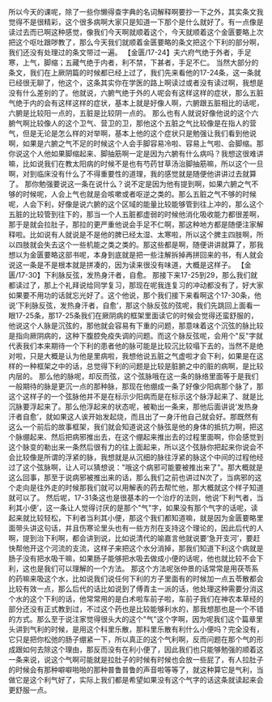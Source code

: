所以今天的课呢，除了一些你懒得查字典的名词解释啊要抄一下之外，其实条文我觉得不是很精彩，这个很多病啊大家只是知道一下那个是什么就好了。有一点像是读过去而已啊这种感觉，像我们今天啊就顺着这个，今天就顺着这个金匮要略上次把这个呕吐跟哕教了，那么今天我们就顺着金匮要略的条文把这个下利的部分啊，我们还没有处理过的条文带过一遍。
【金匮/17-24】夫六府气绝于外者，手足寒，上气，脚缩；五藏气绝于内者，利不禁，下甚者，手足不仁。
当然大部分的条文，我们在上厥阴篇的时候都已经上过了，我们先来看他的17-24条，这一条就已经很无聊了，他这个，这条其实你在学医的路上啊读过或者没有读过啊，我想是没有什么差别的了。他就说，六腑气绝于外的人呢会有这样这样的症状，那么五脏气绝于内的会有这样这样的症状，基本上就是好像人啊，六腑跟五脏相比的话呢，六腑是比较阳一点的，五脏是比较阴一点的。
那么也有人就说好像他说的这个六腑气啊比较像人的这个卫气、营卫的卫，那他这个五脏之气比较像是在指人的营气，但是无论是怎么样的对举啊，基本上他的这个症状只是勉强让我们看到他说啊，如果是六腑之气不足的时候这个人会手脚容易冷啦、容易上气啦、会脚缩。那你说这个人他如果脚缩起来、脚抽筋啊一定是因为六腑有什么病吗？我想这很难讲嘛，比如说我们在教太阳病的时候不是也有芍药甘草汤治脚抽筋嘛，所以这个一旦啊，对到临床没有什么了不得重要性的道理，我的感觉就是随便他讲讲过去就算了。
那你勉强要说这一条在说什么？说不定是因为他有提到啊，如果六腑之气不够的时候呢，人会上气也就是会咳嗽或者呕逆之类的。那么五脏之气不够的时候呢，人会下利，好像是说六腑的这个区域的能量比较能够管到往上冲的，那么这个五脏的比较管到往下的，那当一个人五脏都虚弱的时候他消化吸收能力都很差啊，那于是就会拉肚子，那拉的更严重他说会手足不仁啊，那这种地方都是随便注家解释啦。比如说有人就说是不是他的脾已经太湿、太寒啦，所以这个脾主四肢啊，所以四肢就会失去这个一些机能之类之类的。那这些都是啊，随便讲讲就算了，那我想以为金匮要略这部书呢，本身到底就是把一些注解拆掉再拼回来的书，有人就会说这一条是不是根本就是拼凑的，因为读来很没有味道，大概是这样子。
【金匮/17-30】下利脉反弦，发热身汗者，自愈。
那接下来17-25到29，那么我们就都读过了，那上个礼拜说给同学复习，那现在呢我连复习的冲动都没有了，好大家如果要不用功的话就忘光好了。这个他说，那个我们接下来看啊这个17-30条，他说‘下利脉反弦，发热身汗者，自愈’，那这个脉反弦的弦呢，我们先跳回上面看一眼17-25条，那17-25条我们在厥阴病的框架里面读它的时候会觉得还蛮舒服的，他说这个人脉是沉弦的，那他就会容易有下重的问题，那意味着这个沉弦的脉比较是指向厥阴病的，这种下腹腔免疫失调的问题。而这个脉反弦呢，会用个"反"字就代表我们本来期待一个下利的患者他的脉可能是比较沉比较塌下去的，当然不是绝对啦，只是大概是认为他是里病啦，我想他说五脏之气虚啦才会下利，如果是在这样的一种框架之中的话，总觉得下利的问题是比较是脏腑之中的脏的病啊，是比较内层的。
那么他的脉呢，却反而弦，这个弦脉哦在这一条的脉络里面等于是我们一般期待的脉是更沉一点的那种脉，那现在他绷成一条了好像少阳病那个脉了，那这个这样子的一个弦脉他并不是在标示少阳病而是在标示这个脉浮起来了、就是比沉脉要浮起来了。那么他浮起来的状态呢，被勒出一条来，那他后面讲说‘发热身汗者自愈’，就如果这人诶开始发起烧，而且出了一身汗他自己就会好。那既然有这么一个前后的故事框架，我们就会知道说这个脉弦是他的身体的抵抗力啊，把这个脉绷起来、然后把病邪推出去，在这个绷起来推出去的过程里面啊，你会感觉到这个脉变的勒出来一条然后很有力的往上面起来，所以这个弦脉你把起来你说会不会比较像是所谓的浮紧的脉，我想就是从沉细的脉往浮紧的脉这个中间的过程他经过了这个弦脉啊，让人可以猜想说："哦这个病邪可能要被推出来了"。那大概就是这么回事，那至于说病邪被推出来的话，那么我们之前也讲过N次了，当病邪的这个走向是往外走的时候那我们就可以用解表的药去帮忙他，那大概就这个样子知道就可以了。
然后呢，17-31条这也是很基本的一个治疗的法则，他说‘下利气者，当利其小便’，这一条让人觉得讨厌的是那个"气"字，如果没有那个气字的话呢，读起来就比较轻松，下利者当利其小便，那这个我们都知道嘛，就是因为金匮要略里面带头讲这句话，并且伤寒论里头也有一些方剂在支持这个理论的，因此后代的人啊，提到治下利啊，都会讲到说，比如说清代的喻嘉言他就说要‘急开支河’，要赶快帮他开这个河流的支流，这样子来把这个水分消掉，那我们知道下利这个病就是肠子没有把水吸干嘛，如果肠子能够把水吸去做成小便的话呢，他也就比较不会下利，这也是我们可以理解的一个方法。
那这个方法呢张仲景的话常常是用茯苓系的药嘛来吸这个水，比如说我们说任何下利的方子里面有的时候加一点五苓散都会比较有效一点，那么后代的话比如说到了傅青主一派的话，他处理这种需要分消这个水的这个下利的话，他常常用的是白术啦车前子啦，车前子我们在神农本草经的部分还没有正式教到过，不过这个药也是比较能够利水的，那我想那也是一个不错的方式。那么至于说注家觉得很头大的这个"气"这个字啊，因为呢我们这个篇章里头讲到气利的时候，是用这个科里乐散，那科里乐散有利什么小便吗？完全没有，它只是把你松弛的肠子绷紧一下，所以真正的这个气利啊，反而问题在那个气的形成跟如何去除这个理由，那反而没有在利小便了，因此我们也只能够勉强的顺着这一条来说，说这个气啊可能就是拉肚子的时候有时候也会放一些屁了，有人拉肚子的时候会有那种噼噼啪啪的那种普鲁普鲁的声音啦等等了，就这种算它是气利，当做它是这个利气好了，实际上我们都是希望如果没有这个气字的话这条就读起来会更舒服一点。
